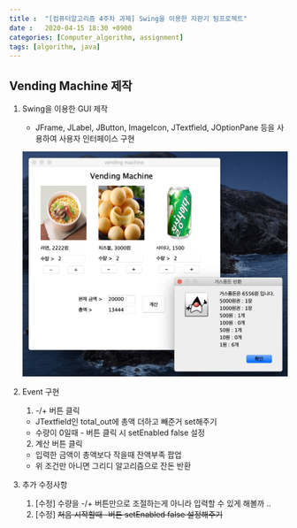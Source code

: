 ```yaml
---
title :  "[컴퓨터알고리즘 4주차 과제] Swing을 이용한 자판기 팀프로젝트"
date :   2020-04-15 18:30 +0900
categories: [Computer_algorithm, assignment]
tags: [algorithm, java]
---
```


## Vending Machine 제작

1. Swing을 이용한 GUI 제작
   - JFrame, JLabel, JButton, ImageIcon, JTextfield, JOptionPane 등을 사용하여 사용자 인터페이스 구현
   
   ![사용자 인터페이스 구현](/assets/img/data/GUI.png)

2. Event 구현  
   1. -/+ 버튼 클릭  
    - JTextfield인 total_out에 총액 더하고 빼준거 set해주기  
    - 수량이 0일때 - 버튼 클릭 시 setEnabled false 설정
     
    2. 계산 버튼 클릭
    - 입력한 금액이 총액보다 작을때 잔액부족 팝업 
    - 위 조건만 아니면 그리디 알고리즘으로 잔돈 반환
  
3. 추가 수정사항 
   1. [수정] 수량을 -/+ 버튼만으로 조절하는게 아니라 입력할 수 있게 해볼까 ..
   2. [수정] ~~처음 시작할때 -버튼 setEnabled false 설정해주기~~
